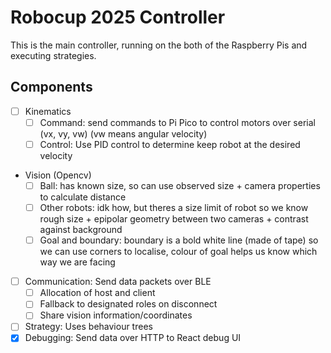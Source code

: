 # Robocup 2025 Controller

This is the main controller, running on the both of the Raspberry Pis and executing strategies.

## Components
- [ ] Kinematics
  - [ ] Command: send commands to Pi Pico to control motors over serial (vx, vy, vw) (vw means angular velocity)
  - [ ] Control: Use PID control to determine keep robot at the desired velocity
- Vision (Opencv)
  - [ ] Ball: has known size, so can use observed size + camera properties to calculate distance
  - [ ] Other robots: idk how, but theres a size limit of robot so we know rough size + epipolar geometry between two cameras + contrast against background
  - [ ] Goal and boundary: boundary is a bold white line (made of tape) so we can use corners to localise, colour of goal helps us know which way we are facing
- [ ] Communication: Send data packets over BLE
  - [ ] Allocation of host and client
  - [ ] Fallback to designated roles on disconnect
  - [ ] Share vision information/coordinates
- [ ] Strategy: Uses behaviour trees
- [x] Debugging: Send data over HTTP to React debug UI
